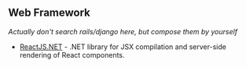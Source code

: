 
## Web Framework
*Actually don't search rails/django here, but compose them by yourself*

* [ReactJS.NET](https://github.com/reactjs/React.NET) - .NET library for JSX compilation and server-side rendering of React components.
